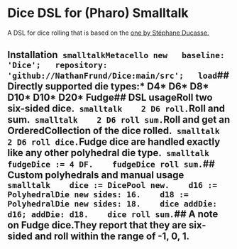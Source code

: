 # Dice DSL for (Pharo) Smalltalk

A DSL for dice rolling that is based on the [one by 
Stéphane Ducasse.](https://github.com/Ducasse/Dice)

## Installation``` smalltalkMetacello new	baseline: 'Dice';	repository: 'github://NathanFrund/Dice:main/src';	load```## Directly supported die types:* D4* D6* D8* D10* D10* D20* Fudge## DSL usageRoll two six-sided dice.``` smalltalk    2 D6 roll.```Roll and sum.``` smalltalk    2 D6 roll sum.```Roll and get an OrderedCollection of the dice rolled.``` smalltalk    2 D6 roll dice.```Fudge dice are handled exactly like any other polyhedral die type.``` smalltalk    fudgeDice := 4 DF.    fudgeDice roll sum.```## Custom polyhedrals and manual usage``` smalltalk    dice := DicePool new.    d16 := PolyhedralDie new sides: 16.    d18 := PolyhedralDie new sides: 18.    dice addDie: d16; addDie: d18.    dice roll sum.```## A note on Fudge dice.They report that they are six-sided and roll within the range of -1, 0, 1.